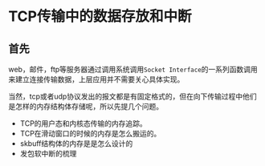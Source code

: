 # TCP传输中的数据存放和中断

## 首先

web，邮件，ftp等服务器通过调用系统调用`Socket Interface`的一系列函数调用来建立连接传输数据，上层应用并不需要关心具体实现。

当然，tcp或者udp协议发出的报文都是有固定格式的，但在向下传输过程中他们是怎样的内存结构体存储呢，所以先提几个问题。

- TCP的用户态和内核态传输的内存追踪。
- TCP在滑动窗口的时候的内存是怎么搬运的。
- skbuff结构体的内存是是怎么设计的
- 发包软中断的梳理


## 

